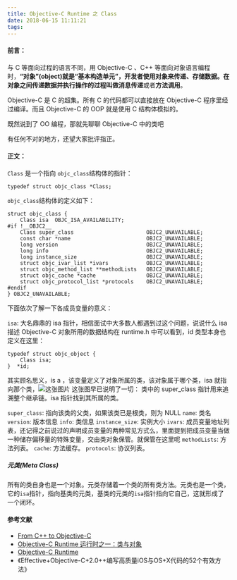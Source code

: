 ```yaml
---
title: Objective-C Runtime 之 Class
date: 2018-06-15 11:11:21
tags:
---
```


#### 前言：

与 C 等面向过程的语言不同，用 Objective-C 、C++ 等面向对象语言编程时，**“对象”(object)**就是“基本构造单元”，开发者使用对象来传递、存储数据。在对象之间传递数据并执行操作的过程叫做**消息传递**或者**方法调用**。

Objective-C 是 C 的超集。所有 C 的代码都可以直接放在 Objective-C 程序里经过编译。而且 Objective-C 的 OOP 就是使用 C 结构体模拟的。

既然说到了 OO 编程，那就先聊聊 Objective-C 中的类吧

有任何不对的地方，还望大家批评指正。

#### 正文：

`Class` 是一个指向 `objc_class`结构体的指针：
```
typedef struct objc_class *Class;
```
`objc_class`结构体的定义如下：
```
struct objc_class {
    Class isa  OBJC_ISA_AVAILABILITY;
#if !__OBJC2__
    Class super_class                       OBJC2_UNAVAILABLE;  
    const char *name                        OBJC2_UNAVAILABLE;  
    long version                            OBJC2_UNAVAILABLE; 
    long info                               OBJC2_UNAVAILABLE;      
    long instance_size                      OBJC2_UNAVAILABLE;  
    struct objc_ivar_list *ivars            OBJC2_UNAVAILABLE;  
    struct objc_method_list **methodLists   OBJC2_UNAVAILABLE;  
    struct objc_cache *cache                OBJC2_UNAVAILABLE;  
    struct objc_protocol_list *protocols    OBJC2_UNAVAILABLE;  
#endif
} OBJC2_UNAVAILABLE;
```
下面依次了解一下各成员变量的意义：

`isa`: 大名鼎鼎的 isa 指针，相信面试中大多数人都遇到过这个问题，说说什么 isa
描述 Objective-C 对象所用的数据结构在 runtime.h 中可以看到，id 类型本身也定义在这里：
```
typedef struct objc_object {
	Class isa;
}  *id;
```
其实顾名思义，is a ，该变量定义了对象所属的类，该对象属于哪个类，isa 就指向那个类，![这张图片](https://raw.githubusercontent.com/WiInputMethod/interview/master/img/ios-runtime-class.png)
这张图早已说明了一切：
类中的 super_class 指针用来追溯整个继承链。isa 指针找到其所属的类。

`super_class`: 指向该类的父类，如果该类已是根类，则为 NULL
`name`: 类名
`version`: 版本信息
`info`: 类信息
`instance_size`: 实例大小
`ivars`: 成员变量地址列表，还记得之前说过的声明成员变量的两种常见方式么，里面提到把成员变量当做一种储存偏移量的特殊变量，交由类对象保管。就保管在这里呢
`methodLists`: 方法列表。
`cache`: 方法缓存。
`protocols`: 协议列表。

##### 元类(Meta Class)
所有的类自身也是一个对象。元类存储着一个类的所有类方法。元类也是一个类，它的`isa`指针，指向基类的元类，基类的元类的`isa`指针指向它自己，这就形成了一个闭环。


 
 
 
 
#### 参考文献
* [From C++ to Objective-C](http://chachatelier.fr/programmation/fichiers/cpp-objc-en.pdf)
* [Objective-C Runtime 运行时之一：类与对象](http://southpeak.github.io/2014/10/25/objective-c-runtime-1/)
* [Objective-C Runtime](http://yulingtianxia.com/blog/2014/11/05/objective-c-runtime/#Class)
* 《Effective+Objective-C+2.0++编写高质量iOS与OS+X代码的52个有效方法》

 

